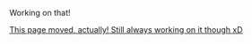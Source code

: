 Working on that!

[This page moved, actually! Still always working on it though xD](/pages/blog.php)